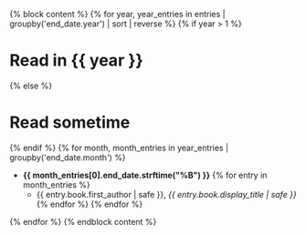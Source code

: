 {% block content %}
{% for year, year_entries in entries | groupby('end_date.year') | sort | reverse %}
{% if year > 1 %}
# Read in {{ year }}
{% else %}
# Read sometime
{% endif %}
{% for month, month_entries in year_entries | groupby('end_date.month') %}

- **{{ month_entries[0].end_date.strftime("%B") }}**
{% for entry in month_entries %}
  - {{ entry.book.first_author | safe }}, _{{ entry.book.display_title | safe }}_
{% endfor %}
{% endfor %}

{% endfor %}
{% endblock content %}
